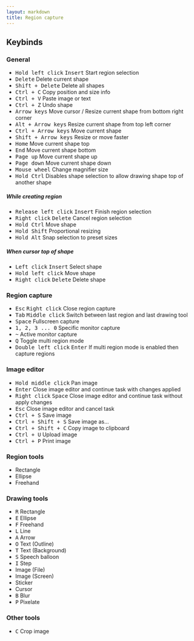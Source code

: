 ```yaml
---
layout: markdown
title: Region capture
---
```


## Keybinds

### General

* <kbd>Hold left click</kbd> <kbd>Insert</kbd> Start region selection
* <kbd>Delete</kbd> Delete current shape
* <kbd>Shift + Delete</kbd> Delete all shapes
* <kbd>Ctrl + C</kbd> Copy position and size info
* <kbd>Ctrl + V</kbd> Paste image or text
* <kbd>Ctrl + Z</kbd> Undo shape
* <kbd>Arrow keys</kbd> Move cursor / Resize current shape from bottom right corner
* <kbd>Alt + Arrow keys</kbd> Resize current shape from top left corner
* <kbd>Ctrl + Arrow keys</kbd> Move current shape
* <kbd>Shift + Arrow keys</kbd> Resize or move faster
* <kbd>Home</kbd> Move current shape top
* <kbd>End</kbd> Move current shape bottom
* <kbd>Page up</kbd> Move current shape up
* <kbd>Page down</kbd> Move current shape down
* <kbd>Mouse wheel</kbd> Change magnifier size
* <kbd>Hold Ctrl</kbd> Disables shape selection to allow drawing shape top of another shape

##### While creating region

* <kbd>Release left click</kbd> <kbd>Insert</kbd> Finish region selection
* <kbd>Right click</kbd> <kbd>Delete</kbd> Cancel region selection
* <kbd>Hold Ctrl</kbd> Move shape
* <kbd>Hold Shift</kbd> Proportional resizing
* <kbd>Hold Alt</kbd> Snap selection to preset sizes

##### When cursor top of shape

* <kbd>Left click</kbd> <kbd>Insert</kbd> Select shape
* <kbd>Hold left click</kbd> Move shape
* <kbd>Right click</kbd> <kbd>Delete</kbd> Delete shape

### Region capture

* <kbd>Esc</kbd> <kbd>Right click</kbd> Close region capture
* <kbd>Tab</kbd> <kbd>Middle click</kbd> Switch between last region and last drawing tool
* <kbd>Space</kbd> Fullscreen capture
* <kbd>1, 2, 3 ... 0</kbd> Specific monitor capture
* <kbd>~</kbd> Active monitor capture
* <kbd>Q</kbd> Toggle multi region mode
* <kbd>Double left click</kbd> <kbd>Enter</kbd> If multi region mode is enabled then capture regions

### Image editor

* <kbd>Hold middle click</kbd> Pan image
* <kbd>Enter</kbd> Close image editor and continue task with changes applied
* <kbd>Right click</kbd> <kbd>Space</kbd> Close image editor and continue task without apply changes
* <kbd>Esc</kbd> Close image editor and cancel task
* <kbd>Ctrl + S</kbd> Save image
* <kbd>Ctrl + Shift + S</kbd> Save image as...
* <kbd>Ctrl + Shift + C</kbd> Copy image to clipboard
* <kbd>Ctrl + U</kbd> Upload image
* <kbd>Ctrl + P</kbd> Print image

### Region tools

* Rectangle
* Ellipse
* Freehand

### Drawing tools

* <kbd>R</kbd> Rectangle
* <kbd>E</kbd> Ellipse
* <kbd>F</kbd> Freehand
* <kbd>L</kbd> Line
* <kbd>A</kbd> Arrow
* <kbd>O</kbd> Text (Outline)
* <kbd>T</kbd> Text (Background)
* <kbd>S</kbd> Speech balloon
* <kbd>I</kbd> Step
* Image (File)
* Image (Screen)
* Sticker
* Cursor
* <kbd>B</kbd> Blur
* <kbd>P</kbd> Pixelate

### Other tools

* <kbd>C</kbd> Crop image